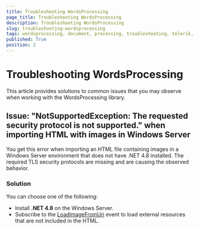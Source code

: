 ```yaml
---
title: Troubleshooting WordsProcessing
page_title: Troubleshooting WordsProcessing
description: Troubleshooting WordsProcessing
slug: troubleshooting-wordsprocessing
tags: wordsprocessing, document, processing, troubleshooting, telerik, word, docx
published: True
position: 2
---
```


# Troubleshooting WordsProcessing

This article provides solutions to common issues that you may observe when working with the WordsProcessing library.

## Issue: "NotSupportedException: The requested security protocol is not supported." when importing HTML with images in Windows Server

You get this error when importing an HTML file containing images in a Windows Server environment that does not have .NET 4.8 installed. The required TLS security protocols are missing and are causing the observed behavior.  

### Solution

You can choose one of the following:

* Install **.NET 4.8** on the Windows Server.
* Subscribe to the [LoadImageFromUri](https://docs.telerik.com/devtools/document-processing/libraries/radwordsprocessing/formats-and-conversion/html/settings?_gl=1*5qmunw*_ga*ODA0MjEzMDU2LjE2NjEyNjUxMjc.*_ga_9JSNBCSF54*MTY5MDUyNDk1Ni4yMDYuMS4xNjkwNTI1NzY1LjcuMC4w#loadimagefromuri-and-loadstylesheetfromuri-events) event to load external resources that are not included in the HTML.
